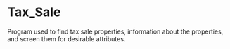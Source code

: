 # Tax_Sale
Program used to find tax sale properties, information about the properties, and screen them for desirable attributes.
